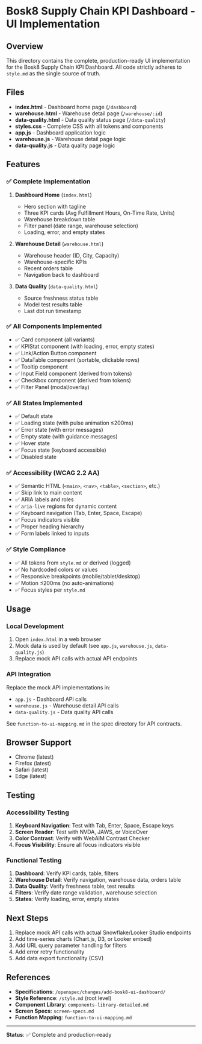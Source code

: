 # Bosk8 Supply Chain KPI Dashboard - UI Implementation

## Overview

This directory contains the complete, production-ready UI implementation for the Bosk8 Supply Chain KPI Dashboard. All code strictly adheres to `style.md` as the single source of truth.

## Files

- **index.html** - Dashboard home page (`/dashboard`)
- **warehouse.html** - Warehouse detail page (`/warehouse/:id`)
- **data-quality.html** - Data quality status page (`/data-quality`)
- **styles.css** - Complete CSS with all tokens and components
- **app.js** - Dashboard application logic
- **warehouse.js** - Warehouse detail page logic
- **data-quality.js** - Data quality page logic

## Features

### ✅ Complete Implementation

1. **Dashboard Home** (`index.html`)
   - Hero section with tagline
   - Three KPI cards (Avg Fulfillment Hours, On-Time Rate, Units)
   - Warehouse breakdown table
   - Filter panel (date range, warehouse selection)
   - Loading, error, and empty states

2. **Warehouse Detail** (`warehouse.html`)
   - Warehouse header (ID, City, Capacity)
   - Warehouse-specific KPIs
   - Recent orders table
   - Navigation back to dashboard

3. **Data Quality** (`data-quality.html`)
   - Source freshness status table
   - Model test results table
   - Last dbt run timestamp

### ✅ All Components Implemented

- ✅ Card component (all variants)
- ✅ KPIStat component (with loading, error, empty states)
- ✅ Link/Action Button component
- ✅ DataTable component (sortable, clickable rows)
- ✅ Tooltip component
- ✅ Input Field component (derived from tokens)
- ✅ Checkbox component (derived from tokens)
- ✅ Filter Panel (modal/overlay)

### ✅ All States Implemented

- ✅ Default state
- ✅ Loading state (with pulse animation ≤200ms)
- ✅ Error state (with error messages)
- ✅ Empty state (with guidance messages)
- ✅ Hover state
- ✅ Focus state (keyboard accessible)
- ✅ Disabled state

### ✅ Accessibility (WCAG 2.2 AA)

- ✅ Semantic HTML (`<main>`, `<nav>`, `<table>`, `<section>`, etc.)
- ✅ Skip link to main content
- ✅ ARIA labels and roles
- ✅ `aria-live` regions for dynamic content
- ✅ Keyboard navigation (Tab, Enter, Space, Escape)
- ✅ Focus indicators visible
- ✅ Proper heading hierarchy
- ✅ Form labels linked to inputs

### ✅ Style Compliance

- ✅ All tokens from `style.md` or derived (logged)
- ✅ No hardcoded colors or values
- ✅ Responsive breakpoints (mobile/tablet/desktop)
- ✅ Motion ≤200ms (no auto-animations)
- ✅ Focus styles per `style.md`

## Usage

### Local Development

1. Open `index.html` in a web browser
2. Mock data is used by default (see `app.js`, `warehouse.js`, `data-quality.js`)
3. Replace mock API calls with actual API endpoints

### API Integration

Replace the mock API implementations in:
- `app.js` - Dashboard API calls
- `warehouse.js` - Warehouse detail API calls
- `data-quality.js` - Data quality API calls

See `function-to-ui-mapping.md` in the spec directory for API contracts.

## Browser Support

- Chrome (latest)
- Firefox (latest)
- Safari (latest)
- Edge (latest)

## Testing

### Accessibility Testing

1. **Keyboard Navigation**: Test with Tab, Enter, Space, Escape keys
2. **Screen Reader**: Test with NVDA, JAWS, or VoiceOver
3. **Color Contrast**: Verify with WebAIM Contrast Checker
4. **Focus Visibility**: Ensure all focus indicators visible

### Functional Testing

1. **Dashboard**: Verify KPI cards, table, filters
2. **Warehouse Detail**: Verify navigation, warehouse data, orders table
3. **Data Quality**: Verify freshness table, test results
4. **Filters**: Verify date range validation, warehouse selection
5. **States**: Verify loading, error, empty states

## Next Steps

1. Replace mock API calls with actual Snowflake/Looker Studio endpoints
2. Add time-series charts (Chart.js, D3, or Looker embed)
3. Add URL query parameter handling for filters
4. Add error retry functionality
5. Add data export functionality (CSV)

## References

- **Specifications**: `/openspec/changes/add-bosk8-ui-dashboard/`
- **Style Reference**: `/style.md` (root level)
- **Component Library**: `components-library-detailed.md`
- **Screen Specs**: `screen-specs.md`
- **Function Mapping**: `function-to-ui-mapping.md`

---

**Status**: ✅ Complete and production-ready

